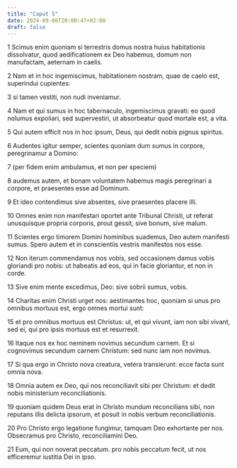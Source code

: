 ```yaml
---
title: "Caput 5"
date: 2024-09-06T20:00:47+02:00
draft: false
---
```



1 Scimus enim quoniam si terrestris domus nostra huius habitationis dissolvatur, quod aedificationem ex Deo habemus, domum non manufactam, aeternam in caelis.

2 Nam et in hoc ingemiscimus, habitationem nostram, quae de caelo est, superindui cupientes:

3 si tamen vestiti, non nudi inveniamur.

4 Nam et qui sumus in hoc tabernaculo, ingemiscimus gravati: eo quod nolumus expoliari, sed supervestiri, ut absorbeatur quod mortale est, a vita.

5 Qui autem efficit nos in hoc ipsum, Deus, qui dedit nobis pignus spiritus.

6 Audentes igitur semper, scientes quoniam dum sumus in corpore, peregrinamur a Domino:

7 (per fidem enim ambulamus, et non per speciem)

8 audemus autem, et bonam voluntatem habemus magis peregrinari a corpore, et praesentes esse ad Dominum.

9 Et ideo contendimus sive absentes, sive praesentes placere illi.

10 Omnes enim non manifestari oportet ante Tribunal Christi, ut referat unusquisque propria corporis, prout gessit, sive bonum, sive malum.

11 Scientes ergo timorem Domini hominibus suademus, Deo autem manifesti sumus. Spero autem et in conscientiis vestris manifestos nos esse.

12 Non iterum commendamus nos vobis, sed occasionem damus vobis gloriandi pro nobis: ut habeatis ad eos, qui in facie gloriantur, et non in corde.

13 Sive enim mente excedimus, Deo: sive sobrii sumus, vobis.

14 Charitas enim Christi urget nos: aestimantes hoc, quoniam si unus pro omnibus mortuus est, ergo omnes mortui sunt:

15 et pro omnibus mortuus est Christus: ut, et qui vivunt, iam non sibi vivant, sed ei, qui pro ipsis mortuus est et resurrexit.

16 Itaque nos ex hoc neminem novimus secundum carnem. Et si cognovimus secundum carnem Christum: sed nunc iam non novimus.

17 Si qua ergo in Christo nova creatura, vetera transierunt: ecce facta sunt omnia nova.

18 Omnia autem ex Deo, qui nos reconciliavit sibi per Christum: et dedit nobis ministerium reconciliationis.

19 quoniam quidem Deus erat in Christo mundum reconcilians sibi, non reputans illis delicta ipsorum, et posuit in nobis verbum reconciliationis.

20 Pro Christo ergo legatione fungimur, tamquam Deo exhortante per nos. Obsecramus pro Christo, reconciliamini Deo.

21 Eum, qui non noverat peccatum. pro nobis peccatum fecit, ut nos efficeremur iustitia Dei in ipso.

